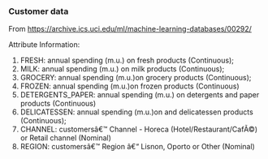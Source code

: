 ### Customer data

From https://archive.ics.uci.edu/ml/machine-learning-databases/00292/

Attribute Information:

1) FRESH: annual spending (m.u.) on fresh products (Continuous);
2) MILK: annual spending (m.u.) on milk products (Continuous);
3) GROCERY: annual spending (m.u.)on grocery products (Continuous);
4) FROZEN: annual spending (m.u.)on frozen products (Continuous)
5) DETERGENTS_PAPER: annual spending (m.u.) on detergents and paper products (Continuous)
6) DELICATESSEN: annual spending (m.u.)on and delicatessen products (Continuous);
7) CHANNEL: customersâ€™ Channel - Horeca (Hotel/Restaurant/CafÃ©) or Retail channel (Nominal)
8) REGION: customersâ€™ Region â€“ Lisnon, Oporto or Other (Nominal)